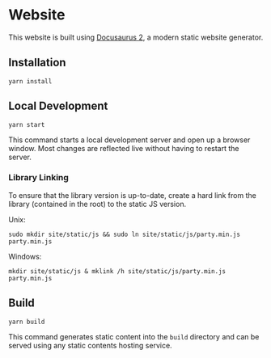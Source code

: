 # Website

This website is built using [Docusaurus 2](https://v2.docusaurus.io/), a modern static website generator.

## Installation

```console
yarn install
```

## Local Development

```console
yarn start
```

This command starts a local development server and open up a browser window. Most changes are reflected live without having to restart the server.

### Library Linking

To ensure that the library version is up-to-date, create a hard link from the library (contained in the root) to the static JS version.

Unix:

```console
sudo mkdir site/static/js && sudo ln site/static/js/party.min.js party.min.js
```

Windows:

```console
mkdir site/static/js & mklink /h site/static/js/party.min.js party.min.js
```

## Build

```console
yarn build
```

This command generates static content into the `build` directory and can be served using any static contents hosting service.

